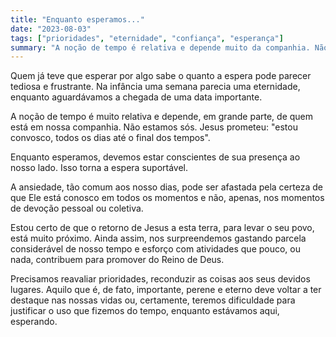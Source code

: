 ```yaml
---
title: "Enquanto esperamos..."
date: "2023-08-03"
tags: ["prioridades", "eternidade", "confiança", "esperança"]
summary: "A noção de tempo é relativa e depende muito da companhia. Não estamos sós, pois Jesus prometeu estar conosco."
---
```


Quem já teve que esperar por algo sabe o quanto a espera pode parecer tediosa e frustrante. Na infância uma semana parecia uma eternidade, enquanto aguardávamos a chegada de uma data importante.

A noção de tempo é muito relativa e depende, em grande parte, de quem está em nossa companhia. Não estamos sós. Jesus prometeu: "estou convosco, todos os dias até o final dos tempos".

Enquanto esperamos, devemos estar conscientes de sua presença ao nosso lado. Isso torna a espera suportável.

A ansiedade, tão comum aos nosso dias, pode ser afastada pela certeza de que Ele está conosco em todos os momentos e não, apenas, nos momentos de devoção pessoal ou coletiva.

Estou certo de que o retorno de Jesus a esta terra, para levar o seu povo, está muito próximo. Ainda assim, nos surpreendemos gastando parcela considerável de nosso tempo e esforço com atividades que pouco, ou nada, contribuem para promover do Reino de Deus.

Precisamos reavaliar prioridades, reconduzir as coisas aos seus devidos lugares. Aquilo que é, de fato, importante, perene e eterno deve voltar a ter destaque nas nossas vidas ou, certamente, teremos dificuldade para justificar o uso que fizemos do tempo, enquanto estávamos aqui, esperando.
